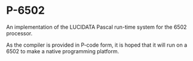 # P-6502
An implementation of the LUCIDATA Pascal run-time system for the 6502 processor.

As the compiler is provided in P-code form, it is hoped that it will run on a 6502 to make a native programming platform.
